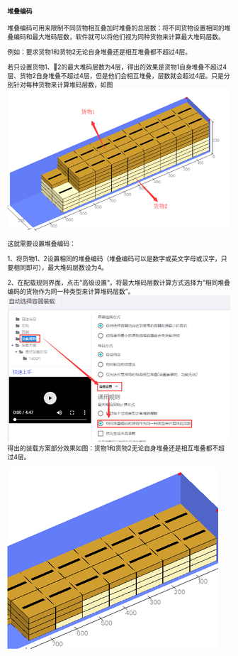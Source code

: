 #### 堆叠编码

堆叠编码可用来限制不同货物相互叠加时堆叠的总层数：将不同货物设置相同的堆叠编码和最大堆码层数，软件就可以将他们视为同种货物来计算最大堆码层数。

例如：要求货物1和货物2无论自身堆叠还是相互堆叠都不超过4层。

若只设置货物1、    2的最大堆码层数为4层，得出的效果是货物1自身堆叠不超过4层、货物2自身堆叠不超过4层，但是他们会相互堆叠，层数就会超过4层。只是分别针对每种货物来计算堆码层数，如图![](/assets/QQ截图20180905101617.png)

这就需要设置堆叠编码：

1、将货物1、2设置相同的堆叠编码（堆叠编码可以是数字或英文字母或汉字，只要相同即可），最大堆码层数设为4。

2、在配载规则界面，点击“高级设置“，将最大堆码层数计算方式选择为“相同堆叠编码的货物作为同一种类型来计算堆码层数”。![](/assets/QQ截图201809051023335.png)得出的装载方案部分效果如图：货物1和货物2无论自身堆叠还是相互堆叠都不超过4层。

![](/assets/QQ截图20180905102540.png)

